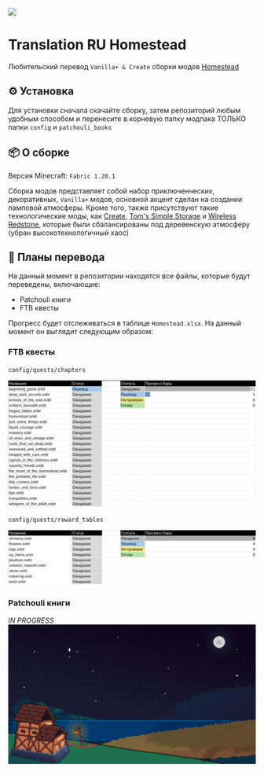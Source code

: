<img src="https://cdn.modrinth.com/data/cached_images/5b22205d972d2006c6bd3ff913524a33f8a5761e.png"><br>
# Translation RU Homestead
Любительский перевод `Vanilla+ & Create` сборки модов [Homestead](https://modrinth.com/modpack/homestead)

## ⚙️ Установка
Для установки сначала скачайте сборку, затем репозиторий любым удобным способом и перенесите в корневую папку модпака ТОЛЬКО папки `config` и `patchouli_books`

## 📦 О сборке 
Версия Minecraft: `Fabric 1.20.1`

Сборка модов представляет собой набор приключенческих, декоративных, `Vanilla+` модов, основной акцент сделан на создании ламповой атмосферы. Кроме того, также присутствуют такие технологические моды, как [Create](https://modrinth.com/mod/create-fabric), [Tom's Simple Storage](https://modrinth.com/mod/toms-storage) и [Wireless Redstone](https://modrinth.com/mod/wirelessredstone), которые были сбалансированы под деревенскую атмосферу (убран высокотехнологичный хаос)

## 📅 Планы перевода 
На данный момент в репозитории находятся все файлы, которые будут переведены, включающие:
- Patchouli книги
- FTB квесты

Прогресс будет отслеживаться в таблице `Homestead.xlsx`. На данный момент он выглядит следующим образом:

### FTB квесты
`config/quests/chapters`

![ftbquests_chapters.png](imgs/ftbquests_chapters.png)

`config/quests/reward_tables`

![ftbquests_reward_tables.png](imgs/frbquests_reward_tables.png)
### Patchouli книги
_IN PROGRESS_
![FullNight.png](branding/FullNight.png)



